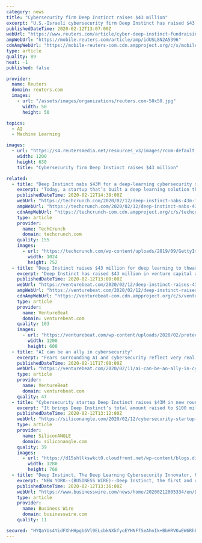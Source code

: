```yaml
---
category: news
title: "Cybersecurity firm Deep Instinct raises $43 million"
excerpt: "U.S.-Israeli cybersecurity firm Deep Instinct has raised $43 million in late-stage funding to help expand its business globally, the company said on Wednesday. The round was led by Millennium New Horizons,"
publishedDateTime: 2020-02-12T13:07:00Z
webUrl: "https://www.reuters.com/article/cyber-deep-instinct-fundraising-idUSL8N2A5396"
ampWebUrl: "https://mobile.reuters.com/article/amp/idUSL8N2A5396"
cdnAmpWebUrl: "https://mobile-reuters-com.cdn.ampproject.org/c/s/mobile.reuters.com/article/amp/idUSL8N2A5396"
type: article
quality: 89
heat: -1
published: false

provider:
  name: Reuters
  domain: reuters.com
  images:
    - url: "/assets/images/organizations/reuters.com-50x50.jpg"
      width: 50
      height: 50

topics:
  - AI
  - Machine Learning

images:
  - url: "https://s4.reutersmedia.net/resources_v3/images/rcom-default.png"
    width: 1200
    height: 630
    title: "Cybersecurity firm Deep Instinct raises $43 million"

related:
  - title: "Deep Instinct nabs $43M for a deep-learning cybersecurity solution that can suss an attack before it happens"
    excerpt: "Today, a startup that’s built a deep learning solution that it claims can both identify and stop even viruses that have yet to be identified, has raised a large round of funding from some big strategic partners. Deep Instinct, which uses deep learning both to learn how to identify and stop known viruses and other hacking techniques ..."
    publishedDateTime: 2020-02-12T14:38:00Z
    webUrl: "https://techcrunch.com/2020/02/12/deep-instinct-nabs-43m-for-a-deep-learning-cybersecurity-solution-that-can-suss-an-attack-before-it-happens/"
    ampWebUrl: "https://techcrunch.com/2020/02/12/deep-instinct-nabs-43m-for-a-deep-learning-cybersecurity-solution-that-can-suss-an-attack-before-it-happens/amp/"
    cdnAmpWebUrl: "https://techcrunch-com.cdn.ampproject.org/c/s/techcrunch.com/2020/02/12/deep-instinct-nabs-43m-for-a-deep-learning-cybersecurity-solution-that-can-suss-an-attack-before-it-happens/amp/"
    type: article
    provider:
      name: TechCrunch
      domain: techcrunch.com
    quality: 155
    images:
      - url: "https://techcrunch.com/wp-content/uploads/2019/09/GettyImages-1079200304.jpg?w=1024"
        width: 1024
        height: 752
  - title: "Deep Instinct raises $43 million for deep learning to thwart cyberattacks"
    excerpt: "Deep Instinct has raised $43 million in venture capital as the company seeks to apply its deep learning technology to predicting and preventing increasingly sophisticated cyberattacks. The company says it has developed an “artificial deep neural network brain” which has the ability to rapidly learn about new forms of malware and ransomware."
    publishedDateTime: 2020-02-12T13:00:00Z
    webUrl: "https://venturebeat.com/2020/02/12/deep-instinct-raises-43-million-for-deep-learning-to-thwart-cyberattacks/"
    ampWebUrl: "https://venturebeat.com/2020/02/12/deep-instinct-raises-43-million-for-deep-learning-to-thwart-cyberattacks/amp/"
    cdnAmpWebUrl: "https://venturebeat-com.cdn.ampproject.org/c/s/venturebeat.com/2020/02/12/deep-instinct-raises-43-million-for-deep-learning-to-thwart-cyberattacks/amp/"
    type: article
    provider:
      name: VentureBeat
      domain: venturebeat.com
    quality: 103
    images:
      - url: "https://venturebeat.com/wp-content/uploads/2020/02/protection_unlimited-e1581452823620.png?fit=1200%2C600&strip=all"
        width: 1200
        height: 600
  - title: "AI can be an ally in cybersecurity"
    excerpt: "Fears surrounding AI and cybersecurity reflect very real risks. AI-powered malware isn’t a threat we need to worry about right now, but attackers have become adept at manipulating AI systems to their own advantage, essentially turning them against users. Widespread manipulation of the algorithms used on social media is already causing ..."
    publishedDateTime: 2020-02-11T17:08:00Z
    webUrl: "https://venturebeat.com/2020/02/11/ai-can-be-an-ally-in-cybersecurity/"
    type: article
    provider:
      name: VentureBeat
      domain: venturebeat.com
    quality: 47
  - title: "Cybersecurity startup Deep Instinct raises $43M in new round"
    excerpt: "It brings Deep Instinct’s total amount raised to $100 million. Deep Instinct has developed a patented threat detection platform that uses deep learning techniques to protect against sophisticated and previously unknown threats. The platform is built on a deep neural network that learns to predict and prevent all types of security threats ..."
    publishedDateTime: 2020-02-12T13:12:00Z
    webUrl: "https://siliconangle.com/2020/02/12/cybersecurity-startup-deep-instinct-raises-43m-series-c-round-draft/"
    type: article
    provider:
      name: SiliconANGLE
      domain: siliconangle.com
    quality: 39
    images:
      - url: "https://d15shllkswkct0.cloudfront.net/wp-content/blogs.dir/1/files/2020/02/cyber-security-3400657_1280.jpg"
        width: 1280
        height: 768
  - title: "Deep Instinct, The Deep Learning Cybersecurity Innovator, Raises $43 Million Series C Financing To Accelerate Growth"
    excerpt: "NEW YORK--(BUSINESS WIRE)--Deep Instinct, the first and only cybersecurity company to successfully apply end-to-end deep learning to predict, identify, and prevent cyberattacks, announced its $43 million Series C funding. The round was led by Millennium New Horizons, with participation from Unbound, the London-based investment firm founded by ..."
    publishedDateTime: 2020-02-12T13:36:00Z
    webUrl: "https://www.businesswire.com/news/home/20200212005334/en/Deep-Instinct-Deep-Learning-Cybersecurity-Innovator-Raises"
    type: article
    provider:
      name: Business Wire
      domain: businesswire.com
    quality: 11

secured: "HYQaYUs4YidFXhHHpgb6Vl9ELcbkNXkfyoEYHNFfSeAhnIk+BbHRVKwEW6RhbkSzrptvX5Im/koGPaGQXtrFFUiJKjN68oeddQLFA93ZaIIMH9B5JiOTHLd79Jrnsa8o1eNWfPvf97S/+zRz6d0ioS1tSsslBExu5Gqta2x7uVFQzoHk1Blj3Rby1/JPkbLZsyoPx84dnu+8rM5Q/K5CbkeHy0qE8l7e4L7He2qk0vSyzNi+bSOo98QiicWOv/lUiR1FOPDfKRC79y9rLJcUHS26tHzEYochz0diWHrG/yp83xRtG2xVBIXJkr/dusun;tdXb3W4OxWJpdPgnhfu0JQ=="
---
```


